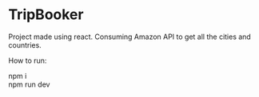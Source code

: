 # TripBooker
Project made using react. Consuming Amazon API to get all the cities and countries. 

How to run:

npm i <br>
npm run dev

